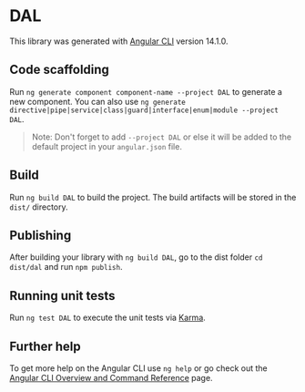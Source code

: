 # DAL

This library was generated with [Angular CLI](https://github.com/angular/angular-cli) version 14.1.0.

## Code scaffolding

Run `ng generate component component-name --project DAL` to generate a new component. You can also use `ng generate directive|pipe|service|class|guard|interface|enum|module --project DAL`.
> Note: Don't forget to add `--project DAL` or else it will be added to the default project in your `angular.json` file. 

## Build

Run `ng build DAL` to build the project. The build artifacts will be stored in the `dist/` directory.

## Publishing

After building your library with `ng build DAL`, go to the dist folder `cd dist/dal` and run `npm publish`.

## Running unit tests

Run `ng test DAL` to execute the unit tests via [Karma](https://karma-runner.github.io).

## Further help

To get more help on the Angular CLI use `ng help` or go check out the [Angular CLI Overview and Command Reference](https://angular.io/cli) page.
